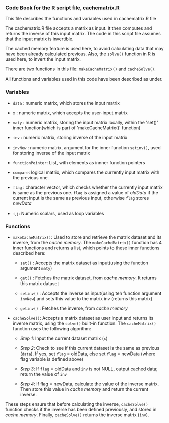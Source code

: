 ### Code Book for the R script file, cachematrix.R

This file describes the functions and variables used in cachematrix.R file

The cachematrix.R file accepts a matrix as input. It then computes and returns the inverse of this input matrix. The code in this script file assumes that the input matrix is invertible.

The cached memory feature is used here, to avoid calculating data that may have been already calculated previous. Also, the ``solve()`` function in R is used here, to invert the input matrix.

There are two functions in this file: `makeCacheMatrix()` and `cacheSolve()`.
 
All functions and variables used in this code have been described as under.

### **Variables**

  * `data` : numeric matrix, which stores the input matrix 
  
  * `x`    : numeric matrix, which accepts the user-input matrix
  
  * `maty` : numeric matrix, storing the input matrix locally, within the 'set()' inner function(which is part of 'makeCacheMatrix()' function)
  
  * `inv`  : numeric matrix, storing inverse of the input matrix
  
  * `invNew`  : numeric matrix, argument for the inner function `setinv()`, used for storing inverse of the input matrix
  
  * `functionPointer`: List, with elements as innner function pointers
  
  * `compare`: logical matrix, which compares the currently input matrix with the previous one. 
  
  *  `flag`  : character vector, which checks whether the currently input matrix is same as the previous one. `flag` is assigned a value of *oldData* if the current input is the same as previous input, otherwise `flag` stores *newData*

  * `i`,`j`: Numeric scalars, used as loop variables


### **Functions**

  * `makeCacheMatrix()`: Used to store and retrieve the matrix dataset and its inverse, from the *cache memory*. The `makeCacheMatrix()` function has 4 inner functions and returns a list, which points to these inner functions described here: 

	* `set()`    : Accepts the matrix dataset as input(using the function argument `maty`) 

	* `get()`    : Fetches the matrix dataset, from *cache memory*. It returns this matrix dataset

	* `setinv()` :  Accepts the inverse as input(using teh function argument `invNew`) and sets this value to the matrix inv (returns this matrix)

	* `getinv()` : Fetches the inverse, from *cache memory*

  
  * `cacheSolve()`:  Accepts a matrix dataset as user input and returns its inverse matrix, using the `solve()` built-in function. The `cacheMatrix()` function uses the following algorithm:

    * *Step 1*: Input the current dataset matrix (`x`)

    * *Step 2*: Check to see if this current dataset is the same as previous (`data`). If yes, set `flag` = oldData, else set `flag` = newData (where flag variable is defined above)
    
    * *Step 3*: If `flag` = oldData and `inv` is not NULL, output cached data; return the value of `inv`

    * *Step 4*: If flag  = newData, calculate the value of the inverse matrix. Then store this value in *cache memory* and return the current inverse.


  
  These steps ensure that before calculating the inverse, `cacheSolve()` function checks if the inverse has been defined previously, and stored in *cache memory*. Finally, `cacheSolve()` returns the inverse matrix (`inv`). 


